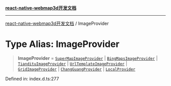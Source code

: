 [**react-native-webmap3d开发文档**](../README.md)

***

[react-native-webmap3d开发文档](../globals.md) / ImageProvider

# Type Alias: ImageProvider

> **ImageProvider** = [`SuperMapImageProvider`](../interfaces/SuperMapImageProvider.md) \| [`BingMapsImageProvider`](../interfaces/BingMapsImageProvider.md) \| [`TiandituImageProvider`](../interfaces/TiandituImageProvider.md) \| [`UrlTemplateImageProvider`](../interfaces/UrlTemplateImageProvider.md) \| [`GridImageProvider`](../interfaces/GridImageProvider.md) \| [`ChangGuangProvider`](../interfaces/ChangGuangProvider.md) \| [`LocalProvider`](../interfaces/LocalProvider.md)

Defined in: index.d.ts:277
